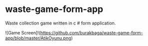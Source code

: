 # waste-game-form-app
 Waste collection game written in c # form application.
 
 ![Game Screen]!(https://github.com/burakbaga/waste-game-form-app/blob/master/AtikOyunu.png)
